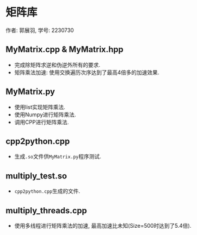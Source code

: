 # 矩阵库
作者: 郭展羽, 学号: 2230730

## MyMatrix.cpp & MyMatrix.hpp
- 完成除矩阵求逆和伪逆外所有的要求.
- 矩阵乘法加速: 使用交换遍历次序达到了最高4倍多的加速效果.

## MyMatrix.py
- 使用list实现矩阵乘法.
- 使用Numpy进行矩阵乘法.
- 调用CPP进行矩阵乘法.


## cpp2python.cpp
- 生成`.so`文件供`MyMatrix.py`程序测试.

## multiply_test.so
- `cpp2python.cpp`生成的文件.

## multiply_threads.cpp
- 使用多线程进行矩阵乘法的加速, 最高加速比未知(Size=500时达到了5.4倍).
